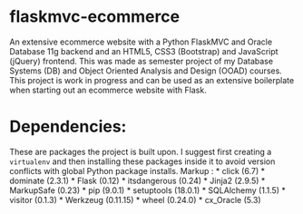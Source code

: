 # flaskmvc-ecommerce
An extensive ecommerce website with a Python FlaskMVC and Oracle Database 11g backend and an HTML5, CSS3 (Bootstrap) and JavaScript (jQuery) frontend.
This was made as semester project of my Database Systems (DB) and Object Oriented Analysis and Design (OOAD) courses. This project is work in
progress and can be used as an extensive boilerplate when starting out an ecommerce website with Flask.

# Dependencies:
These are packages the project is built upon. I suggest first creating a `virtualenv` and then installing these packages inside it to avoid version conflicts with global Python package installs.
 Markup : * click (6.7)
          * dominate (2.3.1)
          * Flask (0.12)
          * itsdangerous (0.24)
          * Jinja2 (2.9.5)
          * MarkupSafe (0.23)
          * pip (9.0.1)
          * setuptools (18.0.1)
          * SQLAlchemy (1.1.5)
          * visitor (0.1.3)
          * Werkzeug (0.11.15)
          * wheel (0.24.0)
          * cx_Oracle (5.3)
